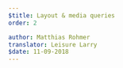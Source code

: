 ```yaml
---
$title: Layout & media queries
order: 2

author: Matthias Rohmer
translator: Leisure Larry
$date: 11-09-2018
---
```


